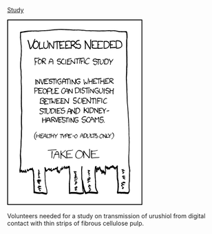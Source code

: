 [Study](https://xkcd.com/749)

![Study](./random_comic.png)

Volunteers needed for a study on transmission of urushiol from digital contact with thin strips of fibrous cellulose pulp.


